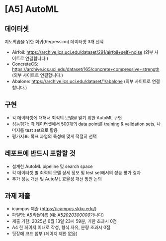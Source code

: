 # [A5] AutoML

## 데이터셋

지도학습을 위한 회귀(Regression) 데이터셋 3개 선택

- Airfoil: https://archive.ics.uci.edu/dataset/291/airfoil+self+noise (외부 사이트로 연결합니다.)
- ConcreteCS: https://archive.ics.uci.edu/dataset/165/concrete+compressive+strength (외부 사이트로 연결합니다.)
- Abalone: https://archive.ics.uci.edu/dataset/1/abalone (외부 사이트로 연결합니다.)

## 구현

- 각 데이터셋에 대해서 최적의 모델을 얻기 위한 AutoML 구현
- 성능평가: 각 데이터셋에서 500개의 data point를 training & validation sets, 나머지를 test set으로 활용
- 평가지표: 목표 과업의 특성에 맞게 적절히 선택

## 레포트에 반드시 포함할 것

- 설계한 AutoML pipeline 및 search space
- 각 데이터셋 별 최적의 모델 상세 정보 및 test set에서의 성능 평가 결과
- 추가 성능 개선 및 AutoML 효율성 개선 방안 논의

## 과제 제출

- icampus 제출 (https://icampus.skku.edu/)
- 파일명: A5*학번*이름 (예: A5*2020300000*가나다)
- 제출 기한: 2025년 6월 13일 23시 59분, 기한 초과시 0점
- A4 한 페이지 이내로 작성, 형식 자유, 분량 초과시 0점
- 뒷장에 코드 첨부 (페이지 제한 없음)
